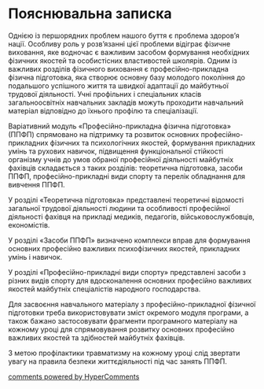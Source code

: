 <div id="hypercomments_widget" class="js-hypercomments-widget invisible"></div>

Пояснювальна записка
=============================

Однією із першорядних проблем нашого буття є проблема здоров’я нації. Особливу роль у розв’язанні цієї проблеми відіграє фізичне виховання, яке водночас є важливим засобом формування необхідних фізичних якостей та особистісних властивостей школярів. Одним із важливих розділів фізичного виховання є професійно-прикладна фізична підготовка, яка створює основну базу молодого покоління до подальшого успішного життя та швидкої адаптації до майбутньої трудової діяльності. Учні профільних і спеціальних класів загальноосвітніх навчальних закладів можуть проходити навчальний матеріал відповідно до їхнього профілю та спеціалізації.

Варіативний модуль «Професійно-прикладна фізична підготовка» (ППФП) спрямовано на підтримку та розвиток основних професійно-прикладних фізичних та психологічних якостей, формування прикладних умінь та рухових навичок, підвищення функціональної стійкості організму учнів до умов обраної професійної діяльності майбутніх фахівців складається з таких розділів: теоретична підготовка, засоби ППФП, професійно-прикладні види спорту та перелік обладнання для вивчення ППФП.

У розділі «Теоретична підготовка» представлені теоретичні відомості загальної трудової діяльності людини та особливості професійної діяльності фахівця на прикладі медиків, педагогів, військовослужбовців, економістів. 

У розділі «Засоби ППФП» визначено комплекси вправ для формування основних професійно важливих психофізичних якостей, прикладних умінь і навичок. 

У розділі «Професійно-прикладні види спорту»  представлені засоби з різних видів спорту для вдосконалення основних професійно важливих якостей майбутніх спеціалістів народного господарства.

Для засвоєння навчального матеріалу з професійно-прикладної фізичної підготовки треба використовувати зміст окремого модуля програми, а також бажано застосовувати фрагменти програмного матеріалу на кожному уроці для спрямовування розвитку основних професійно важливих якостей та здібностей майбутніх фахівців.  

З метою профілактики травматизму на кожному уроці слід звертати увагу на правила безпеки життєдіяльності під час занять ППФП.


<div class="js-hypercomments-container">
    <a href="http://hypercomments.com" class="hc-link" title="comments widget">comments powered by HyperComments</a>
</div>